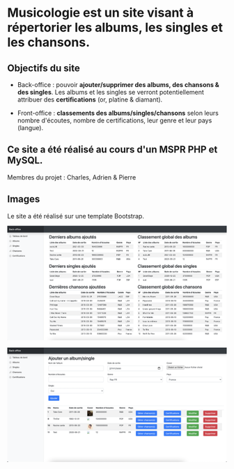 # Musicologie est un site visant à répertorier les albums, les singles et les chansons.

## Objectifs du site

* Back-office : pouvoir **ajouter/supprimer des albums, des chansons & des singles**. 
Les albums et les singles se verront potentiellement attribuer des **certifications** (or, platine & diamant).

* Front-office : **classements des albums/singles/chansons** selon leurs nombre d'écoutes, nombre de certifications, leur genre et leur pays (langue).

## Ce site a été réalisé au cours d'un MSPR PHP et MySQL.

Membres du projet : Charles, Adrien & Pierre

## Images
Le site a été réalisé sur une template Bootstrap.

![Dashboard](./assets/img/dashboard.png)

![Albums](./assets/img/albums.png)

